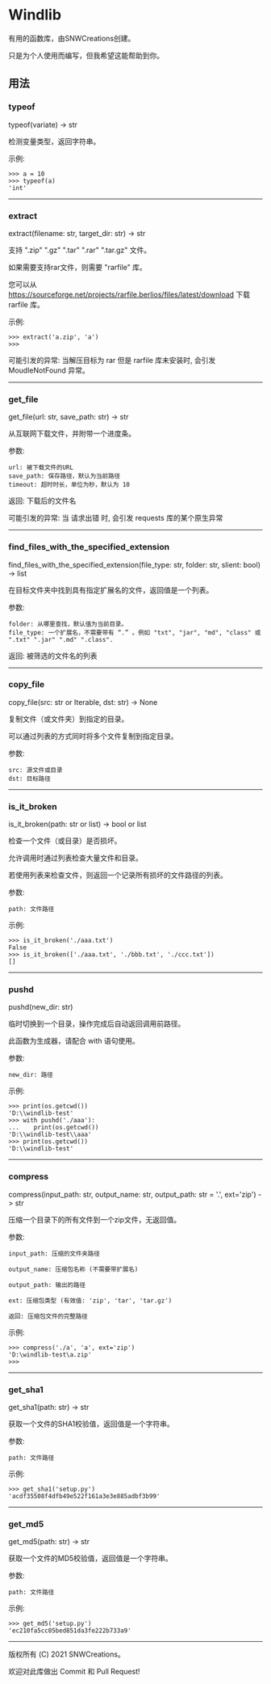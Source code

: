 # **Windlib**

有用的函数库，由SNWCreations创建。

只是为个人使用而编写，但我希望这能帮助到你。

## **用法**

### **typeof**

typeof(variate) -> str

检测变量类型，返回字符串。

示例:

    >>> a = 10
    >>> typeof(a)
    'int'

---

### **extract**

extract(filename: str, target_dir: str) -> str

支持 ".zip" ".gz" ".tar" ".rar" ".tar.gz" 文件。

如果需要支持rar文件，则需要 "rarfile" 库。

您可以从 <https://sourceforge.net/projects/rarfile.berlios/files/latest/download> 下载 rarfile 库。

示例:

    >>> extract('a.zip', 'a')
    >>>

可能引发的异常: 当解压目标为 rar 但是 rarfile 库未安装时, 会引发 MoudleNotFound 异常。

---

### **get_file**

get_file(url: str, save_path: str) -> str

从互联网下载文件，并附带一个进度条。

参数:

    url: 被下载文件的URL
    save_path: 保存路径，默认为当前路径
    timeout: 超时时长，单位为秒，默认为 10

返回: 下载后的文件名

可能引发的异常: 当 请求出错 时, 会引发 requests 库的某个原生异常

---

### **find_files_with_the_specified_extension**

find_files_with_the_specified_extension(file_type: str, folder: str, slient: bool) -> list

在目标文件夹中找到具有指定扩展名的文件，返回值是一个列表。

参数:

    folder: 从哪里查找，默认值为当前目录。
    file_type: 一个扩展名，不需要带有 “.” 。例如 "txt", "jar", "md", "class" 或 ".txt" ".jar" ".md" ".class".

返回: 被筛选的文件名的列表

---

### **copy_file**

copy_file(src: str or Iterable, dst: str) -> None

复制文件（或文件夹）到指定的目录。

可以通过列表的方式同时将多个文件复制到指定目录。

参数:

    src: 源文件或目录
    dst: 目标路径

---

### **is_it_broken**

is_it_broken(path: str or list) -> bool or list

检查一个文件（或目录）是否损坏。

允许调用时通过列表检查大量文件和目录。

若使用列表来检查文件，则返回一个记录所有损坏的文件路径的列表。

参数:

    path: 文件路径

示例:

    >>> is_it_broken('./aaa.txt')
    False
    >>> is_it_broken(['./aaa.txt', './bbb.txt', './ccc.txt'])
    []

---

### **pushd**

pushd(new_dir: str)

临时切换到一个目录，操作完成后自动返回调用前路径。

此函数为生成器，请配合 with 语句使用。

参数:

    new_dir: 路径

示例:

    >>> print(os.getcwd())
    'D:\\windlib-test'
    >>> with pushd('./aaa'):
    ...    print(os.getcwd())
    'D:\\windlib-test\\aaa'
    >>> print(os.getcwd())
    'D:\\windlib-test'

---

### **compress**

compress(input_path: str, output_name: str, output_path: str = '.', ext='zip') -> str

压缩一个目录下的所有文件到一个zip文件，无返回值。

参数:

    input_path: 压缩的文件夹路径

    output_name: 压缩包名称 (不需要带扩展名)

    output_path: 输出的路径

    ext: 压缩包类型 (有效值: 'zip', 'tar', 'tar.gz')

    返回: 压缩包文件的完整路径

示例:

    >>> compress('./a', 'a', ext='zip')
    'D:\windlib-test\a.zip'
    >>>

---

### **get_sha1**

get_sha1(path: str) -> str

获取一个文件的SHA1校验值，返回值是一个字符串。

参数:

    path: 文件路径

示例:

    >>> get_sha1('setup.py')
    'acdf35508f4dfb49e522f161a3e3e885adbf3b99'

---

### **get_md5**

get_md5(path: str) -> str

获取一个文件的MD5校验值，返回值是一个字符串。

参数:

    path: 文件路径

示例:

    >>> get_md5('setup.py')
    'ec210fa5cc05bed851da3fe222b733a9'

---

版权所有 (C) 2021 SNWCreations。

欢迎对此库做出 Commit 和 Pull Request!
